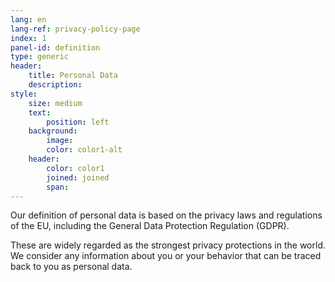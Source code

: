 ```yaml
---
lang: en
lang-ref: privacy-policy-page
index: 1
panel-id: definition
type: generic
header:
    title: Personal Data
    description:
style:
    size: medium
    text:
        position: left
    background:
        image:
        color: color1-alt
    header:
        color: color1
        joined: joined
        span:
---
```

<div class="inner">
    <p>Our definition of personal data is based on the privacy laws and regulations of the EU, including the General Data Protection Regulation (GDPR).</p>
    <p>These are widely regarded as the strongest privacy protections in the world. We consider any information about you or your behavior that can be traced back to you as personal data.</p>
</div>
